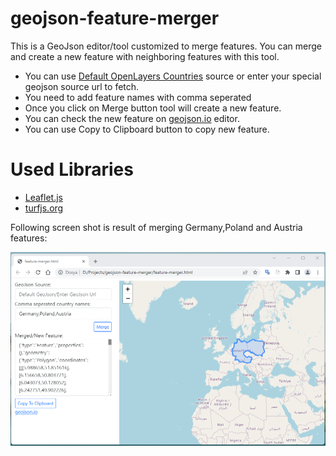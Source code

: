 # geojson-feature-merger
This is a GeoJson editor/tool customized to merge features.
You can merge and create a new feature with neighboring features with this tool.

- You can use <a href="https://openlayers.org/en/v4.6.5/examples/data/geojson/countries.geojson" target="blank">Default OpenLayers Countries</a> source or enter your special geojson source url to fetch.
- You need to add feature names with comma seperated
- Once you click on Merge button tool will create a new feature.
- You can check the new feature on <a href="https://geojson.io" target="blank">geojson.io</a> editor.
- You can use Copy to Clipboard button to copy new feature.

# Used Libraries
- <a href="https://leafletjs.com" target="blank">Leaflet.js</a>
- <a href="https://turfjs.org/" target="blank">turfjs.org</a>

Following screen shot is result of merging Germany,Poland and Austria features:

![Sample UI](https://github.com/abdurrahmanyildiz/geojson-feature-merger/blob/main/screen-shots/index.png)

